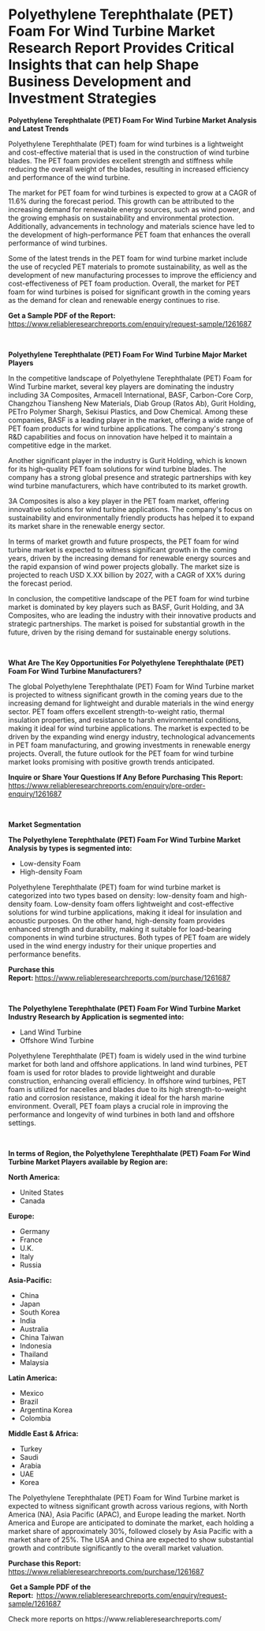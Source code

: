 <p><h1>Polyethylene Terephthalate (PET) Foam For Wind Turbine Market Research Report Provides Critical Insights that can help Shape Business Development and Investment Strategies</h1></p><p><strong>Polyethylene Terephthalate (PET) Foam For Wind Turbine Market Analysis and Latest Trends</strong></p>
<p><p>Polyethylene Terephthalate (PET) foam for wind turbines is a lightweight and cost-effective material that is used in the construction of wind turbine blades. The PET foam provides excellent strength and stiffness while reducing the overall weight of the blades, resulting in increased efficiency and performance of the wind turbine.</p><p>The market for PET foam for wind turbines is expected to grow at a CAGR of 11.6% during the forecast period. This growth can be attributed to the increasing demand for renewable energy sources, such as wind power, and the growing emphasis on sustainability and environmental protection. Additionally, advancements in technology and materials science have led to the development of high-performance PET foam that enhances the overall performance of wind turbines.</p><p>Some of the latest trends in the PET foam for wind turbine market include the use of recycled PET materials to promote sustainability, as well as the development of new manufacturing processes to improve the efficiency and cost-effectiveness of PET foam production. Overall, the market for PET foam for wind turbines is poised for significant growth in the coming years as the demand for clean and renewable energy continues to rise.</p></p>
<p><strong>Get a Sample PDF of the Report:&nbsp;</strong> <a href="https://www.reliableresearchreports.com/enquiry/request-sample/1261687">https://www.reliableresearchreports.com/enquiry/request-sample/1261687</a></p>
<p>&nbsp;</p>
<p><strong>Polyethylene Terephthalate (PET) Foam For Wind Turbine Major Market Players</strong></p>
<p><p>In the competitive landscape of Polyethylene Terephthalate (PET) Foam for Wind Turbine market, several key players are dominating the industry including 3A Composites, Armacell International, BASF, Carbon-Core Corp, Changzhou Tiansheng New Materials, Diab Group (Ratos Ab), Gurit Holding, PETro Polymer Shargh, Sekisui Plastics, and Dow Chemical. Among these companies, BASF is a leading player in the market, offering a wide range of PET foam products for wind turbine applications. The company's strong R&D capabilities and focus on innovation have helped it to maintain a competitive edge in the market.</p><p>Another significant player in the industry is Gurit Holding, which is known for its high-quality PET foam solutions for wind turbine blades. The company has a strong global presence and strategic partnerships with key wind turbine manufacturers, which have contributed to its market growth.</p><p>3A Composites is also a key player in the PET foam market, offering innovative solutions for wind turbine applications. The company's focus on sustainability and environmentally friendly products has helped it to expand its market share in the renewable energy sector.</p><p>In terms of market growth and future prospects, the PET foam for wind turbine market is expected to witness significant growth in the coming years, driven by the increasing demand for renewable energy sources and the rapid expansion of wind power projects globally. The market size is projected to reach USD X.XX billion by 2027, with a CAGR of XX% during the forecast period.</p><p>In conclusion, the competitive landscape of the PET foam for wind turbine market is dominated by key players such as BASF, Gurit Holding, and 3A Composites, who are leading the industry with their innovative products and strategic partnerships. The market is poised for substantial growth in the future, driven by the rising demand for sustainable energy solutions.</p></p>
<p>&nbsp;</p>
<p><strong>What Are The Key Opportunities For Polyethylene Terephthalate (PET) Foam For Wind Turbine Manufacturers?</strong></p>
<p><p>The global Polyethylene Terephthalate (PET) Foam for Wind Turbine market is projected to witness significant growth in the coming years due to the increasing demand for lightweight and durable materials in the wind energy sector. PET foam offers excellent strength-to-weight ratio, thermal insulation properties, and resistance to harsh environmental conditions, making it ideal for wind turbine applications. The market is expected to be driven by the expanding wind energy industry, technological advancements in PET foam manufacturing, and growing investments in renewable energy projects. Overall, the future outlook for the PET foam for wind turbine market looks promising with positive growth trends anticipated.</p></p>
<p><strong>Inquire or Share Your Questions If Any Before Purchasing This Report:</strong> <a href="https://www.reliableresearchreports.com/enquiry/pre-order-enquiry/1261687">https://www.reliableresearchreports.com/enquiry/pre-order-enquiry/1261687</a></p>
<p>&nbsp;</p>
<p><strong>Market Segmentation</strong></p>
<p><strong>The Polyethylene Terephthalate (PET) Foam For Wind Turbine Market Analysis by types is segmented into:</strong></p>
<p><ul><li>Low-density Foam</li><li>High-density Foam</li></ul></p>
<p><p>Polyethylene Terephthalate (PET) foam for wind turbine market is categorized into two types based on density: low-density foam and high-density foam. Low-density foam offers lightweight and cost-effective solutions for wind turbine applications, making it ideal for insulation and acoustic purposes. On the other hand, high-density foam provides enhanced strength and durability, making it suitable for load-bearing components in wind turbine structures. Both types of PET foam are widely used in the wind energy industry for their unique properties and performance benefits.</p></p>
<p><strong>Purchase this Report:&nbsp;</strong><a href="https://www.reliableresearchreports.com/purchase/1261687">https://www.reliableresearchreports.com/purchase/1261687</a></p>
<p>&nbsp;</p>
<p><strong>The Polyethylene Terephthalate (PET) Foam For Wind Turbine Market Industry Research by Application is segmented into:</strong></p>
<p><ul><li>Land Wind Turbine</li><li>Offshore Wind Turbine</li></ul></p>
<p><p>Polyethylene Terephthalate (PET) foam is widely used in the wind turbine market for both land and offshore applications. In land wind turbines, PET foam is used for rotor blades to provide lightweight and durable construction, enhancing overall efficiency. In offshore wind turbines, PET foam is utilized for nacelles and blades due to its high strength-to-weight ratio and corrosion resistance, making it ideal for the harsh marine environment. Overall, PET foam plays a crucial role in improving the performance and longevity of wind turbines in both land and offshore settings.</p></p>
<p>&nbsp;</p>
<p><strong>In terms of Region, the Polyethylene Terephthalate (PET) Foam For Wind Turbine Market Players available by Region are:</strong></p>
<p>
    <p> <strong> North America: </strong>
        <ul>
            <li>United States</li>
            <li>Canada</li>
        </ul>
        </p> 
    <p> <strong> Europe: </strong>
        <ul>
            <li>Germany</li>
            <li>France</li>
            <li>U.K.</li>
            <li>Italy</li>
            <li>Russia</li>
        </ul>
        </p> 
    <p> <strong> Asia-Pacific: </strong>
        <ul>
            <li>China</li>
            <li>Japan</li>
            <li>South Korea</li>
            <li>India</li>
            <li>Australia</li>
            <li>China Taiwan</li>
            <li>Indonesia</li>
            <li>Thailand</li>
            <li>Malaysia</li>
        </ul>
        </p> 
    <p> <strong> Latin America: </strong>
        <ul>
            <li>Mexico</li>
            <li>Brazil</li>
            <li>Argentina Korea</li>
            <li>Colombia</li>
        </ul>
        </p> 
    <p> <strong> Middle East & Africa: </strong>
        <ul>
            <li>Turkey</li>
            <li>Saudi</li>
            <li>Arabia</li>
            <li>UAE</li>
            <li>Korea</li>
        </ul>
    </p>
    </p>
<p><p>The Polyethylene Terephthalate (PET) Foam for Wind Turbine market is expected to witness significant growth across various regions, with North America (NA), Asia Pacific (APAC), and Europe leading the market. North America and Europe are anticipated to dominate the market, each holding a market share of approximately 30%, followed closely by Asia Pacific with a market share of 25%. The USA and China are expected to show substantial growth and contribute significantly to the overall market valuation.</p></p>
<p><strong>Purchase this Report: </strong><a href="https://www.reliableresearchreports.com/purchase/1261687">https://www.reliableresearchreports.com/purchase/1261687</a></p>
<p>&nbsp;<strong>Get a Sample PDF of the Report:&nbsp;&nbsp;</strong><a href="https://www.reliableresearchreports.com/enquiry/request-sample/1261687">https://www.reliableresearchreports.com/enquiry/request-sample/1261687</a></p>
<p><strong></strong></p>
<p>Check more reports on https://www.reliableresearchreports.com/</p>
